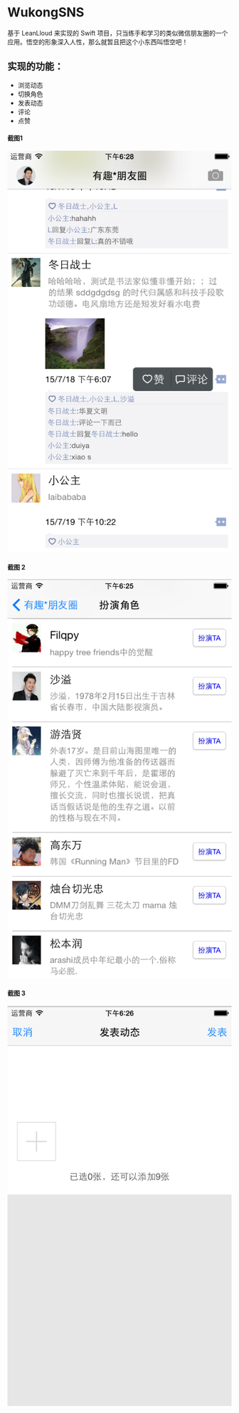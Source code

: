 # WukongSNS
基于 LeanLloud 来实现的 Swift 项目，只当练手和学习的类似微信朋友圈的一个应用。悟空的形象深入人性，那么就暂且把这个小东西叫悟空吧！

## 实现的功能：
- 浏览动态
- 切换角色
- 发表动态
- 评论
- 点赞

#### 截图1
![截图1...](/PengYQ/Snapshoot/wukong1.png)

#### 截图 2
![截图2...](/PengYQ/Snapshoot/wukong2.png)

#### 截图 3
![截图3...](/PengYQ/Snapshoot/wukong3.png)
